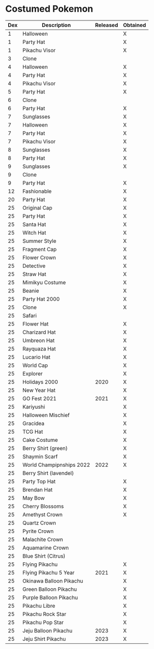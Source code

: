 # Costumed Pokemon

| Dex | Description              | Released | Obtained |
|-----|--------------------------|----------|----------|
| 1   | Halloween                |          | X        |
| 1   | Party Hat                |          | X        |
| 1   | Pikachu Visor            |          | X        |
| 3   | Clone                    |          |          |
| 4   | Halloween                |          | X        |
| 4   | Party Hat                |          | X        |
| 4   | Pikachu Visor            |          | X        |
| 5   | Party Hat                |          | X        |
| 6   | Clone                    |          |          |
| 6   | Party Hat                |          | X        |
| 7   | Sunglasses               |          | X        |
| 7   | Halloween                |          | X        |
| 7   | Party Hat                |          | X        |
| 7   | Pikachu Visor            |          | X        |
| 8   | Sunglasses               |          | X        |
| 8   | Party Hat                |          | X        |
| 9   | Sunglasses               |          | X        |
| 9   | Clone                    |          |          |
| 9   | Party Hat                |          | X        |
| 12  | Fashionable              |          | X        |
| 20  | Party Hat                |          | X        |
| 25  | Original Cap             |          | X        |
| 25  | Party Hat                |          | X        |
| 25  | Santa Hat                |          | X        |
| 25  | Witch Hat                |          | X        |
| 25  | Summer Style             |          | X        |
| 25  | Fragment Cap             |          | X        |
| 25  | Flower Crown             |          | X        |
| 25  | Detective                |          | X        |
| 25  | Straw Hat                |          | X        |
| 25  | Mimikyu Costume          |          | X        |
| 25  | Beanie                   |          | X        |
| 25  | Party Hat 2000           |          | X        |
| 25  | Clone                    |          | X        |
| 25  | Safari                   |          |          |
| 25  | Flower Hat               |          | X        |
| 25  | Charizard Hat            |          | X        |
| 25  | Umbreon Hat              |          | X        |
| 25  | Rayquaza Hat             |          | X        |
| 25  | Lucario Hat              |          | X        |
| 25  | World Cap                |          | X        |
| 25  | Explorer                 |          | X        |
| 25  | Holidays 2000            | 2020     | X        |
| 25  | New Year Hat             |          | X        |
| 25  | GO Fest 2021             | 2021     | X        |
| 25  | Kariyushi                |          | X        |
| 25  | Halloween Mischief       |          | X        |
| 25  | Gracidea                 |          | X        |
| 25  | TCG Hat                  |          | X        |
| 25  | Cake Costume             |          | X        |
| 25  | Berry Shirt (green)      |          | X        |
| 25  | Shaymin Scarf            |          | X        |
| 25  | World Champipnships 2022 | 2022     | X        |
| 25  | Berry Shirt (lavendel)   |          |          |
| 25  | Party Top Hat            |          | X        |
| 25  | Brendan Hat              |          | X        |
| 25  | May Bow                  |          | X        |
| 25  | Cherry Blossoms          |          | X        |
| 25  | Amethyst Crown           |          | X        |
| 25  | Quartz Crown             |          |          |
| 25  | Pyrite Crown             |          |          |
| 25  | Malachite Crown          |          |          |
| 25  | Aquamarine Crown         |          |          |
| 25  | Blue Shirt (Citrus)      |          |          |
| 25  | Flying Pikachu           |          | X        |
| 25  | Flying Pikachu 5 Year    | 2021     | X        |
| 25  | Okinawa Balloon Pikachu  |          | X        |
| 25  | Green Balloon Pikachu    |          | X        |
| 25  | Purple Balloon Pikachu   |          | X        |
| 25  | Pikachu Libre            |          | X        |
| 25  | Pikachu Rock Star        |          | X        |
| 25  | Pikachu Pop Star         |          | X        |
| 25  | Jeju Balloon Pikachu     | 2023     | X        |
| 25  | Jeju Shirt Pikachu       | 2023     | X        |

